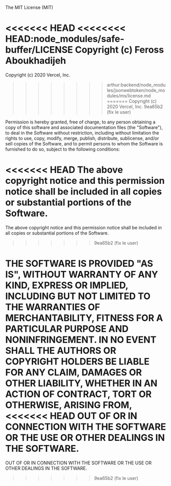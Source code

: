 The MIT License (MIT)

<<<<<<< HEAD
<<<<<<<< HEAD:node_modules/safe-buffer/LICENSE
Copyright (c) Feross Aboukhadijeh
========
Copyright (c) 2020 Vercel, Inc.
>>>>>>>> arthur:backend/node_modules/jsonwebtoken/node_modules/ms/license.md
=======
Copyright (c) 2020 Vercel, Inc.
>>>>>>> 9ea65b2 (fix le user)

Permission is hereby granted, free of charge, to any person obtaining a copy
of this software and associated documentation files (the "Software"), to deal
in the Software without restriction, including without limitation the rights
to use, copy, modify, merge, publish, distribute, sublicense, and/or sell
copies of the Software, and to permit persons to whom the Software is
furnished to do so, subject to the following conditions:

<<<<<<< HEAD
The above copyright notice and this permission notice shall be included in
all copies or substantial portions of the Software.
=======
The above copyright notice and this permission notice shall be included in all
copies or substantial portions of the Software.
>>>>>>> 9ea65b2 (fix le user)

THE SOFTWARE IS PROVIDED "AS IS", WITHOUT WARRANTY OF ANY KIND, EXPRESS OR
IMPLIED, INCLUDING BUT NOT LIMITED TO THE WARRANTIES OF MERCHANTABILITY,
FITNESS FOR A PARTICULAR PURPOSE AND NONINFRINGEMENT. IN NO EVENT SHALL THE
AUTHORS OR COPYRIGHT HOLDERS BE LIABLE FOR ANY CLAIM, DAMAGES OR OTHER
LIABILITY, WHETHER IN AN ACTION OF CONTRACT, TORT OR OTHERWISE, ARISING FROM,
<<<<<<< HEAD
OUT OF OR IN CONNECTION WITH THE SOFTWARE OR THE USE OR OTHER DEALINGS IN
THE SOFTWARE.
=======
OUT OF OR IN CONNECTION WITH THE SOFTWARE OR THE USE OR OTHER DEALINGS IN THE
SOFTWARE.
>>>>>>> 9ea65b2 (fix le user)
